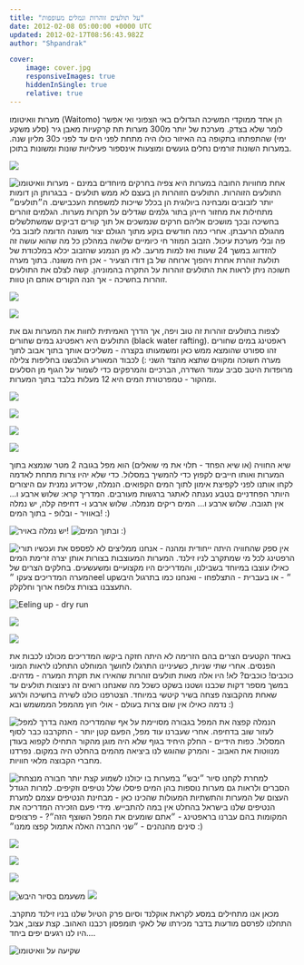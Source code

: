 ```yaml
---
title: "על תולעים זוהרות ונמלים מעופפות"
date: 2012-02-08 05:00:00 +0000 UTC
updated: 2012-02-17T08:56:43.982Z
author: "Shpandrak"

cover:
    image: cover.jpg
    responsiveImages: true
    hiddenInSingle: true
    relative: true
---
```


מערות וואיטומו (Waitomo) הן אחד ממוקדי המשיכה הגדולים באי הצפוני ואי אפשר לומר שלא בצדק. מערכת של יותר מ300 מערות תת קרקעיות מאבן גיר (סלע משקע ימי) שהתפתחו בתקופה בה האיזור כולו היה מתחת לפני הים עד לפני כ30 מליון שנה. במערות השונות זורמים נחלים גועשים ומוצעות אינספור פעילויות שונות ומשונות בתוכן.

![](Photo-Feb-7,-2012-1:25-AM.jpg)

![](Photo-Feb-7,-2012-1:37-AM.jpg "מערות וואיטומו")
אחת מחוויות החובה במערות היא צפיה בחרקים מיוחדים במינם - התולעים הזוהרות. התולעים הזוהרות הן בעצם לא ממש תולעים - בבגרותן הן דומות יותר לזבובים ומבחינה ביולוגית הן בכלל שייכות למשפחת העכבישים. ה״תולעים״ מתחילות את מחזור חייהן בתור גלמים שגדלים על תקרות מערות. הגלמים זוהרים בחשיכה ובכך מושכים אליהם חרקים שנמשכים אל תוך קורים דביקים שמשתלשלים מהגולם הרעבתן. אחרי כמה חודשים בוקע מתוך הגולם יצור משונה הדומה לזבוב בלי פה ובלי מערכת עיכול. הזבוב המוזר חי כיומיים שלושה במהלכן כל מה שהוא עושה זה להזדווג במשך 24 שעות ואז למות מרעב. לא מן הנמנע שהזבוב יכלא במלכודת של תולעת זוהרת אחרת ויהפוך ארוחה של בן דודו הצעיר - אכן חיה משונה. בתוך מערה חשוכה ניתן לראות את התולעים זוהרות על התקרה בהמוניהן. קשה לצלם את התולעים זוהרות בחשיכה - אך הנה הקורים אותם הן טוות.

![](Photo-Feb-7,-2012-11:41-PM.jpg)

![](Photo-Feb-7,-2012-11:39-PM.jpg)

לצפות בתולעים זוהרות זה טוב ויפה, אך הדרך האמיתית לחוות את המערות וגם את התולעים היא ראפטינג במים שחורים (black water rafting). ראפטינג במים שחורים זהו ספורט שהומצא ממש כאן ומשמעותו בקצרה - משליכים אותך בתוך אבוב לתוך מערה חשוכה ומקווים שתצא מהצד השני :) לכבוד המאורע הולבשנו בחליפות צלילה מרופדות היטב סביב עמוד השדרה, הברכיים והמרפקים כדי לשמור על הגוף מן הסלעים ומהקור - טמפרטורת המים היא 12 מעלות בלבד בתוך המערות.

![](Photo-Feb-7,-2012-3:49-AM.jpg)

![](Photo-Feb-7,-2012-3:51-AM.jpg)

![](Photo-Feb-7,-2012-3:52-AM.jpg)

![](Photo-Feb-7,-2012-1:51-PM.jpg)

שיא החוויה (או שיא הפחד - תלוי את מי שואלים) הוא מפל בגובה 2 מטר שנמצא בתוך המערות ואותו חייבים לקפוץ כדי להמשיך במסלול. כדי שלא יהיו צרות מתחת לאדמה לקחו אותנו לפני לקפיצת אימון לתוך המים הקפואים. הנמלה, שכידוע נמנית עם היצורים היותר הפחדניים בטבע נענתה לאתגר ברגשות מעורבים. המדריך קרא: שלוש ארבע ו... אין תגובה. שלוש ארבע ו... המים ריקים מנמלה. שלוש ארבע ו- דחיפה קלה, יש נמלה באוויר - ובלופ - בתוך המים! :)

![](AVvXsEi7akiqKSmsgcRbITj81j0WnEXuALAfho3ccUzGwSo5KRAFSs_7Fj3w_sBnLlKOAOEvH4BcPuMES0gQ7iys9XPTYN8V1asyYZUvlFpLOBDbURkfGGy3EPB9E0Dr2VpzfcT1oF1Glc2tA1dQ.jpg "יש נמלה באויר!")
![](AVvXsEh5b2kJWxq_jl2Dyzsb3RBMops0ohRVCc8s69zkW-fg3rDa2CvSuQbW8X2VQ6NGM3HjJsKq-N74xYEvMO1EGtGyOYaqPFQSAojcMUe6Yvjc609L_Hvk7BLeGaMexnNAO7TBY4uka5WYhCi1.jpg "ובתוך המים :)")

![](Photo-Feb-7,-2012-2:12-PM.jpg "ועכשיו תורי")
אין ספק שהחוויה היתה ייחודית ומהנה - אנחנו ממליצים לא לפספס את הרפטינג לכל מי שמתקרב לניו זילנד. המערות המעוצבות בצורות אותן יצרה זרימת המים כאילו עוצבו במיוחד בשבילנו, והמדריכים היו מקצועיים ומשעשעים. בחלקים הצרים של המערה המדריכים צעקו ״eel up״ - או בעברית - התצלפחו - ואנחנו כמו בתרגול היבש התעצבנו בצורת צלופח ארוך וחלקלק.

![](Photo-Feb-7,-2012-2:05-PM.jpg "Eeling up - dry run")

![](AVvXsEiT79KQWY3KcGwZbmC8cRh-WR4iDBUT4Zsk9iGG0F91LDdWKurlRRdpm1vcQId58grqYsf2w6dQEFecc0zNp4nwqxVQPBjc46cZVpz8Syy5CI15VI5uqZ3gZcmwJrws5yFpCE0m3gMoYb15.jpg)

![](cover.jpg)

באחד הקטעים הצרים בהם הזרימה לא היתה חזקה ביקשו המדריכים מכולנו לכבות את הפנסים. אחרי שתי שניות, כשעיניינו התרגלו לחושך המוחלט התחלנו לראות המוני כוכבים! כוכבים? לא! היו אלה מאות תולעים זוהרות שהאירו את תקרת המערה - מדהים. במשך מספר דקות שכבנו ושטנו בשקט כשכל מה שאנחנו רואים זה ניצוצות תולעים עד שאחת מהקבוצה פצחה בשיר קיטשי במיוחד. הצטרפנו כולנו לשירה בחשיכה ולרגע נדמה כאילו אין שום צרות בעולם - אולי חוץ מהמפל הממשמש ובא :)

![](AVvXsEgGvyVCOUVVIb3DYirkb7G6CyMtQfG7lbArmMIuzFjpE0XQIvmjGNRh2GjETgJ4vSGn2mcdj4iTLI4plftk5nUARYw2-lW1nvViMU-yYx0sd4dfFi0o2lafQfnxLhmH4-ctJBk_wX5ef3-U.jpg "בדרך למפל")
הנמלה קפצה את המפל בגבורה מסויימת על אף שהמדריכה מאנה לעזור שוב בדחיפה. אחרי שעברנו עוד מפל, הפעם קטן יותר - התקרבנו כבר לסוף המסלול. כפות הידיים - החלק היחיד בגוף שלא היה מוגן מהקור התחילו לקפוא בעודן מנווטות את האבוב - והמרק שהוגש לנו ביציאה מהמים בהחלט היה במקום. נפרדנו מחברי הקבוצה מלאי חוויות.

![](Photo-Feb-7,-2012-3:35-PM.jpg "חבורה מנצחת")
למחרת לקחנו סיור ״יבש״ במערות בו יכולנו לשמוע קצת יותר הסברים ולראות גם מערות נוספות בהן המים פיסלו שלל נטיפים וזקיפים. למרות הגודל העצום של המערות והתשתיות המעולות שהכינו כאן - מבחינת הנטיפים עצמם למערת הנטיפים שלנו בישראל בהחלט אין במה להתבייש. מידי פעם הזכירה המדריכה את המקומות בהם עברנו בראפטינג - ״אתם שומעים את המפל השוצף הזה״? - פרצופים סינים מהנהנים - ״שני החברה האלה אתמול קפצו ממנו״ :)

![](AVvXsEhahBIA-ok6zguVsslt32qURmOeSOnTHAya_l2Cp7fre-5gaD5P5RX7kYjnVvfuSUB1cEGYVp-bjn-Z_2Pt8f6f83RyieIx0uu3uMAaonhdYRj8M9qFiBjx9GEk_UFLKMjgN4gIr_KnDS3X.jpg)

![](AVvXsEhft788ns9aBdB-tup9SSRyhyyAmiwMSna-cw4XAdToNp4trvVI28W-Skp4FZGpFsgH2M5AjRD62eMHgP05T42qFMzcBVge97_OnMayoVgzhU7ClN_rnVwZ6foJ4PTk5drzmQ4j-6TI2REZ.jpg)

![](AVvXsEhwpA4lqe8daPUHutcZbduYwfmdgTVOUO_HLhIORUKVVHYL7F_qgKu-gxLN0ZFUxWFC-l9zgVPrvvDa3MxrqDsZXNmV7e212bEVy49t3cQ_AiEageEM7JgPqyTfBlwA0A73iI4N6TfzCHwP.jpg)

![](AVvXsEjrvqUrUdWbGGppoPbTZWuAtPXTg3-ZJSvf2JFi9u6tNM-RUHLJLBPH3ZKXQnBvkFjgsVceBHRV7qj2AlihUIqUCX3dV70uHLmmRbjQUmOPy4GZiCi5f8QmlmSXOyFCggX_yAiLdugEtOS9.jpg "משעמם בסיור היבש")
![](Photo-Feb-8,-2012-12:15-AM.jpg)

מכאן אנו מתחילים במסע לקראת אוקלנד וסיום פרק הטיול שלנו בניו זילנד מתקרב. התחלנו לפרסם מודעות בדבר מכירתו של לאקי תומפסון רכבנו האהוב. קצת עצוב, אבל היו לנו רגעים יפים ביחד....

![](Photo-Feb-7,-2012-10:34-AM.jpg "שקיעה על וואיטומו")
